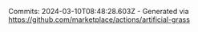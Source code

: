Commits: 2024-03-10T08:48:28.603Z - Generated via https://github.com/marketplace/actions/artificial-grass
<br>
